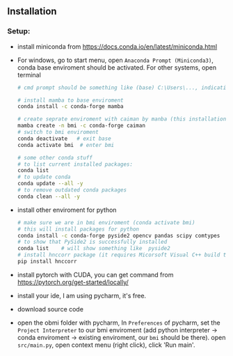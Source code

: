 ## Installation
### Setup:
* install miniconda from https://docs.conda.io/en/latest/miniconda.html
* For windows, go to start menu, open `Anaconda Prompt (Miniconda3)`, conda base enviroment should be activated. For other systems, open terminal
    ```bash
    # cmd prompt should be something like (base) C:\Users\..., indicating the base conda enviroment is activated now

    # install mamba to base enviroment
    conda install -c conda-forge mamba

    # create seprate enviroment with caiman by manba (this installation from caiman official guide)
    mamba create -n bmi -c conda-forge caiman
    # switch to bmi enviroment
    conda deactivate   # exit base
    conda activate bmi  # enter bmi

    # some other conda stuff
    # to list current installed packages:
    conda list
    # to update conda
    conda update --all -y
    # to remove outdated conda packages
    conda clean --all -y
    ```
* install other enviroment for python
    ```bash
    # make sure we are in bmi enviroment (conda activate bmi)
    # this will install packages for python
    conda install -c conda-forge pyside2 opencv pandas scipy comtypes
    # to show that PySide2 is successfully installed
    conda list    # will show something like  pyside2                   5.13.1           py38ha8f7116_6    conda-forge
    # install hnccorr package (it requires Micorsoft Visual C++ build tools)
    pip install hnccorr
    ```
* install pytorch with CUDA, you can get command from https://pytorch.org/get-started/locally/

* install your ide, I am using pycharm, it's free.
* download source code
* open the obmi folder with pycharm, In `Preferences` of pycharm, set the `Project Interpreter` to our bmi enviroment (add python interpreter -> conda enviroment -> existing enviroment, our `bmi` should be there). open `src/main.py`, open context menu (right click), click 'Run main'. 

